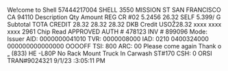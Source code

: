 We!come to Shell 57444217004 SHELL 3550 MISSION ST SAN FRANCISCO CA 94110 Description Qty Amount REG CR #02 5.2456 26.32 SELF 5.399/ G Subtotal TOTA CREDIT 28.32 28.32 28.32 DKB Credit USOŽ28.32 xxxx xxxx xxxx 2961 Chip Read APPROVED AUTH # 478123 INV # 899096 Mode: Issuer AID: 0000000041010 TVR: 0000008000 lAD: 0210 0400324000 000000000000000 OOOOFF TSI: 800 ARC: 00 Please come again Thank o „ (833) HE -L80P No Rack Mount Truck In Carwash ST#170 CSH: 0 ORSI TRAN#9024321 9/1/23 :3:05:11 PM